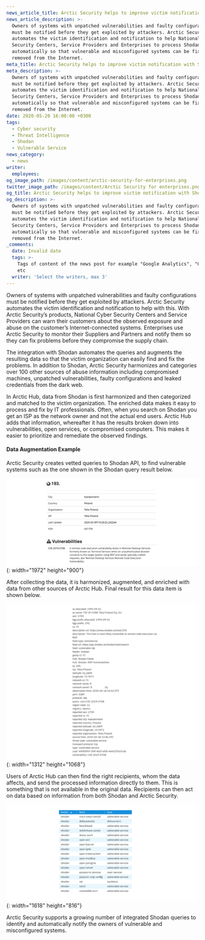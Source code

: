 ```yaml
---
news_article_title: Arctic Security helps to improve victim notification with Shodan integration
news_article_description: >-
  Owners of systems with unpatched vulnerabilities and faulty configurations
  must be notified before they get exploited by attackers. Arctic Security
  automates the victim identification and notification to help National Cyber
  Security Centers, Service Providers and Enterprises to process Shodan data
  automatically so that vulnerable and misconfigured systems can be fixed or
  removed from the Internet.
meta_title: Arctic Security helps to improve victim notification with Shodan integration
meta_description: >-
  Owners of systems with unpatched vulnerabilities and faulty configurations
  must be notified before they get exploited by attackers. Arctic Security
  automates the victim identification and notification to help National Cyber
  Security Centers, Service Providers and Enterprises to process Shodan data
  automatically so that vulnerable and misconfigured systems can be fixed or
  removed from the Internet.
date: 2020-05-20 16:00:00 +0300
tags:
  - Cyber security
  - Threat Intelligence
  - Shodan
  - Vulnerable Service
news_category:
  - news
writer:
  employees:
og_image_path: /images/content/arctic-security-for-enterprises.png
twitter_image_path: /images/content/Arctic Security for enterprises.png
og_title: Arctic Security helps to improve victim notification with Shodan integration
og_description: >-
  Owners of systems with unpatched vulnerabilities and faulty configurations
  must be notified before they get exploited by attackers. Arctic Security
  automates the victim identification and notification to help National Cyber
  Security Centers, Service Providers and Enterprises to process Shodan data
  automatically so that vulnerable and misconfigured systems can be fixed or
  removed from the Internet.
_comments:
  date: Invalid date
  tags: >-
    Tags of content of the news post for example "Google Analytics", "GitHub"
    etc
  writer: 'Select the writers, max 3'
---
```


Owners of systems with unpatched vulnerabilities and faulty configurations must be notified before they get exploited by attackers. Arctic Security automates the victim identification and notification to help with this. With Arctic Security’s products, National Cyber Security Centers and Service Providers can warn their customers about the observed exposure and abuse on the customer’s Internet-connected systems. Enterprises use Arctic Security to monitor their Suppliers and Partners and notify them so they can fix problems before they compromise the supply chain.

The integration with Shodan automates the queries and augments the resulting data so that the victim organization can easily find and fix the problems. In addition to Shodan, Arctic Security harmonizes and categories over 100 other sources of abuse information including compromised machines, unpatched vulnerabilities, faulty configurations and leaked credentials from the dark web.&nbsp;

In Arctic Hub, data from Shodan is first harmonized and then categorized and matched to the victim organization. The enriched data makes it easy to process and fix by IT professionals. Often, when you search on Shodan you get an ISP as the network owner and not the actual end users. Arctic Hub adds that information, whereafter it has the results broken down into vulnerabilities, open services, or compromised computers. This makes it easier to prioritize and remediate the observed findings.

#### Data Augmentation Example

Arctic Security creates vetted queries to Shodan API, to find vulnerable systems such as the one shown in the Shodan query result below.

![](/images/content/screenshot-2020-05-20-at-18-07-54.png){: width="1972" height="900"}

After collecting the data, it is harmonized, augmented, and enriched with data from other sources of Arctic Hub. Final result for this data item is shown below.

![](/images/content/screenshot-2020-05-20-at-18-09-59.png){: width="1312" height="1068"}

Users of Arctic Hub can then find the right recipients, whom the data affects, and send the processed information directly to them. This is something that is not available in the original data. Recipients can then act on data based on information from both Shodan and Arctic Security.

![](/images/content/screenshot-2020-05-20-at-18-10-34.png){: width="1618" height="816"}

Arctic Security supports a growing number of integrated Shodan queries to identify and automatically notify the owners of vulnerable and misconfigured systems.